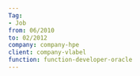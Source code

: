 ```yaml
---
Tag: 
- Job 
from: 06/2010
to: 02/2012
company: company-hpe
client: company-vlabel
function: function-developer-oracle
---
```

